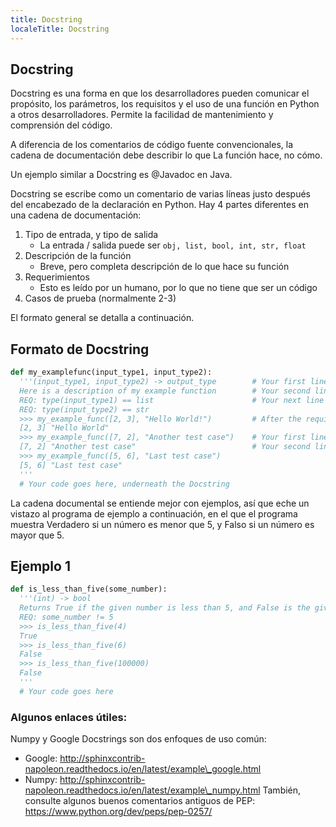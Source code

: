 ```yaml
---
title: Docstring
localeTitle: Docstring
---
```

## Docstring

Docstring es una forma en que los desarrolladores pueden comunicar el propósito, los parámetros, los requisitos y el uso de una función en Python a otros desarrolladores. Permite la facilidad de mantenimiento y comprensión del código.

A diferencia de los comentarios de código fuente convencionales, la cadena de documentación debe describir lo que La función hace, no cómo.

Un ejemplo similar a Docstring es @Javadoc en Java.

Docstring se escribe como un comentario de varias líneas justo después del encabezado de la declaración en Python. Hay 4 partes diferentes en una cadena de documentación:

1.  Tipo de entrada, y tipo de salida
    *   La entrada / salida puede ser `obj, list, bool, int, str, float`
2.  Descripción de la función
    *   Breve, pero completa descripción de lo que hace su función
3.  Requerimientos
    *   Esto es leído por un humano, por lo que no tiene que ser un código
4.  Casos de prueba (normalmente 2-3)

El formato general se detalla a continuación.

## Formato de Docstring

```python
def my_examplefunc(input_type1, input_type2): 
  '''(input_type1, input_type2) -> output_type        # Your first line will be the input/output. Remember the space around the arrow! 
  Here is a description of my example function        # Your second line will be the description 
  REQ: type(input_type1) == list                      # Your next line (or lines) will be the requirements for the input of your function 
  REQ: type(input_type2) == str 
  >>> my_example_func([2, 3], "Hello World!")         # After the requirements come test cases 
  [2, 3] "Hello World" 
  >>> my_example_func([7, 2], "Another test case")    # Your first line of the test case is an example of the usage, prefaced by >>> 
  [7, 2] "Another test case"                          # Your second line of the test case is the output 
  >>> my_example_func([5, 6], "Last test case") 
  [5, 6] "Last test case" 
  ''' 
  # Your code goes here, underneath the Docstring 
```

La cadena documental se entiende mejor con ejemplos, así que eche un vistazo al programa de ejemplo a continuación, en el que el programa muestra Verdadero si un número es menor que 5, y Falso si un número es mayor que 5.

## Ejemplo 1

```python
def is_less_than_five(some_number): 
  '''(int) -> bool 
  Returns True if the given number is less than 5, and False is the given number is greater than 5. 
  REQ: some_number != 5 
  >>> is_less_than_five(4) 
  True 
  >>> is_less_than_five(6) 
  False 
  >>> is_less_than_five(100000) 
  False 
  ''' 
  # Your code goes here 
```

### Algunos enlaces útiles:

Numpy y Google Docstrings son dos enfoques de uso común:

*   Google: http://sphinxcontrib-napoleon.readthedocs.io/en/latest/example\_google.html
*   Numpy: http://sphinxcontrib-napoleon.readthedocs.io/en/latest/example\_numpy.html También, consulte algunos buenos comentarios antiguos de PEP: https://www.python.org/dev/peps/pep-0257/